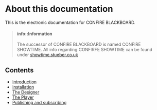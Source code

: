 # About this documentation

This is the electronic documentation for CONFIRE BLACKBOARD.

> #### info::Information
>
> The successor of CONFIRE BLACKBOARD is named CONFIRE SHOWTIME. All info regarding CONFIRFE SHOWTIME can be found under [showtime.stueber.co.uk](https://showtime.stueber.co.uk)

## Contents

* [Introduction](introduction.md)
* [Installation](installation.md)
* [The Designer](designer.md)
* [The Player](player.md)
* [Publishing and subscribing](publish-subscribe.md)

